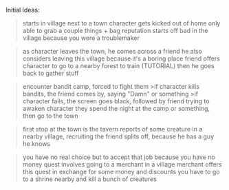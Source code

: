 Initial Ideas:

>starts in village next to a town
>character gets kicked out of home
>only able to grab a couple things + bag
>reputation starts off bad in the village because you were a troublemaker

>as character leaves the town, he comes across a friend
>he also considers leaving this village because it's a boring place
>friend offers character to go to a nearby forest to train (TUTORIAL)
>then he goes back to gather stuff

>encounter bandit camp, forced to fight them
	>if character kills bandits, the friend comes by, saying "Damn" or something
	>if character fails, the screen goes black, followed by friend trying to awaken character
>they spend the night at the camp or something, then go to the town

>first stop at the town is the tavern
>reports of some creature in a nearby village, recruiting
>the friend splits off, because he has a guy he knows

>you have no real choice but to accept that job because you have no money
>quest involves going to a merchant in a village
>merchant offers this quest in exchange for some money and discounts
>you have to go to a shrine nearby and kill a bunch of creatures

